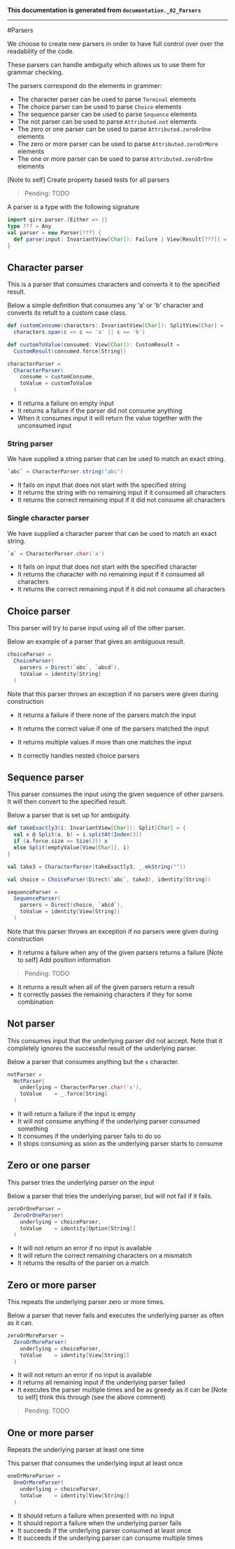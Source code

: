 **This documentation is generated from `documentation._02_Parsers`**

---
#Parsers

We choose to create new parsers in order to have full control over over the readability
of the code.

These parsers can handle ambiguity which allows us to use them for grammar checking.

The parsers correspond do the elements in grammer:

- The character parser can be used to parse `Terminal` elements
- The choice parser can be used to parse `Choice` elements
- The sequence parser can be used to parse `Sequence` elements
- The not parser can be used to parse `Attributed.not` elements
- The zero or one parser can be used to parse `Attributed.zeroOrOne` elements
- The zero or more parser can be used to parse `Attributed.zeroOrMore` elements
- The one or more parser can be used to parse `Attributed.zeroOrOne` elements
 
[Note to self] Create property based tests for all parsers
> Pending: TODO

A parser is a type with the following signature
 
```scala
import qirx.parser.{Either => |}
type ??? = Any
val parser = new Parser[???] {
  def parse(input: InvariantView[Char]): Failure | View[Result[???]] = ???
}
```
## Character parser

This is a parser that consumes characters and converts it to the specified result.

Below a simple definition that consumes any 'a' or 'b' character and converts its
retult to a custom case class.
 
```scala
def customConsume(characters: InvariantView[Char]): SplitView[Char] =
  characters.span(c => c == 'a' || c == 'b')

def customToValue(consumed: View[Char]): CustomResult =
  CustomResult(consumed.force[String])

characterParser =
  CharacterParser(
    consume = customConsume,
    toValue = customToValue
  )
```
- It returns a failure on empty input
- It returns a failure if the parser did not consume anything
- When it consumes input it will return the value together with the unconsumed input
 
### String parser

We have supplied a string parser that can be used to match an exact string.
 
```scala
`abc` = CharacterParser.string("abc")
```
- It fails on input that does not start with the specified string
- It returns the string with no remaining input if it consumed all characters
- It returns the correct remaining input if it did not consume all characters
### Single character parser

We have supplied a character parser that can be used to match an exact string.
 
```scala
`a` = CharacterParser.char('a')
```
- It fails on input that does not start with the specified character
- It returns the character with no remaining input if it consumed all characters
- It returns the correct remaining input if it did not consume all characters
## Choice parser

This parser will try to parse input using all of the other parser.

Below an example of a parser that gives an ambiguous result.
 
```scala
choiceParser =
  ChoiceParser(
    parsers = Direct(`abc`, `abcd`),
    toValue = identity[String]
  )
```
Note that this parser throws an exception if no parsers were given during construction
- It returns a failure if there none of the parsers match the input
- It returns the correct value if one of the parsers matched the input
- It returns multiple values if more than one matches the input
 
- It correctly handles nested choice parsers
## Sequence parser

This parser consumes the input using the given sequence of other parsers. It will then
convert to the specified result.

Below a parser that is set up for ambiguity.
 
```scala
def takeExactly3(i: InvariantView[Char]): Split[Char] = {
  val x @ Split(a, b) = i.splitAt(Index(3))
  if (a.force.size == Size(3)) x
  else Split(emptyValue[View[Char]], i)
}

val take3 = CharacterParser(takeExactly3, _.mkString(""))

val choice = ChoiceParser(Direct(`abc`, take3), identity[String])

sequenceParser =
  SequenceParser(
    parsers = Direct(choice, `abcd`),
    toValue = identity[View[String]]
  )
```
Note that this parser throws an exception if no parsers were given during construction
- It returns a failure when any of the given parsers returns a failure
[Note to self] Add position information
> Pending: TODO

- It returns a result when all of the given parsers return a result
- It correctly passes the remaining characters if they for some combination
## Not parser

This consumes input that the underlying parser did not accept. Note that it completely
ignores the successful result of the underlying parser.

Below a parser that consumes anything but the `x` character.
 
```scala
notParser =
  NotParser(
    underlying = CharacterParser.char('x'),
    toValue    = _.force[String]
  )
```
- It will return a failure if the input is empty
- It will not consume anything if the underlying parser consumed something
- It consumes if the underlying parser fails to do so
- It stops consuming as soon as the underlying parser starts to consume
## Zero or one parser

This parser tries the underlying parser on the input

Below a parser that tries the underlying parser, but will not fail if it fails.
 
```scala
zeroOrOneParser =
  ZeroOrOneParser(
    underlying = choiceParser,
    toValue    = identity[Option[String]]
  )
```
- It will not return an error if no input is available
- It will return the correct remaining characters on a mismatch
- It returns the results of the parser on a match
## Zero or more parser

This repeats the underlying parser zero or more times.

Below a parser that never fails and executes the underlying parser as often as it can.
 
```scala
zeroOrMoreParser =
  ZeroOrMoreParser(
    underlying = choiceParser,
    toValue    = identity[View[String]]
  )
```
- It will not return an error if no input is available
- It returns all remaining input if the underlying parser failed
- It executes the parser multiple times and be as greedy as it can be
[Note to self] think this through (see the above comment)
> Pending: TODO

## One or more parser

Repeats the underlying parser at least one time

This parser that consumes the underlying input at least once
 
```scala
oneOrMoreParser =
  OneOrMoreParser(
    underlying = choiceParser,
    toValue    = identity[View[String]]
  )
```
- It should return a failure when presented with no input
- It should report a failure when the underlying parser fails
- It succeeds if the underlying parser consumed at least once
- It succeeds if the underlying parser can consume multiple times
